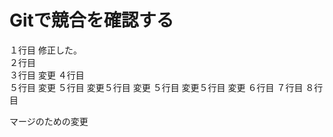 # Gitで競合を確認する
１行目 修正した。  
２行目  
３行目 変更 
４行目  
５行目 変更
５行目 変更５行目 変更
５行目 変更５行目 変更
６行目
７行目
８行目





マージのための変更
